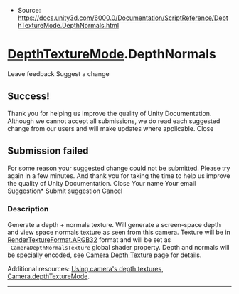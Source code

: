 * Source: https://docs.unity3d.com/6000.0/Documentation/ScriptReference/DepthTextureMode.DepthNormals.html

#  [DepthTextureMode](https://docs.unity3d.com/6000.0/Documentation/ScriptReference/DepthTextureMode.html).DepthNormals
Leave feedback
Suggest a change
## Success!
Thank you for helping us improve the quality of Unity Documentation. Although we cannot accept all submissions, we do read each suggested change from our users and will make updates where applicable.
Close
## Submission failed
For some reason your suggested change could not be submitted. Please <a>try again</a> in a few minutes. And thank you for taking the time to help us improve the quality of Unity Documentation.
Close
Your name Your email Suggestion* Submit suggestion
Cancel
### Description
Generate a depth + normals texture.
Will generate a screen-space depth and view space normals texture as seen from this camera. Texture will be in [RenderTextureFormat.ARGB32](https://docs.unity3d.com/6000.0/Documentation/ScriptReference/RenderTextureFormat.ARGB32.html) format and will be set as `_CameraDepthNormalsTexture` global shader property. Depth and normals will be specially encoded, see [Camera Depth Texture](https://docs.unity3d.com/6000.0/Documentation/Manual/SL-CameraDepthTexture.html) page for details.  
  
Additional resources: [Using camera's depth textures](https://docs.unity3d.com/6000.0/Documentation/Manual/SL-CameraDepthTexture.html), [Camera.depthTextureMode](https://docs.unity3d.com/6000.0/Documentation/ScriptReference/Camera-depthTextureMode.html).
* * *
